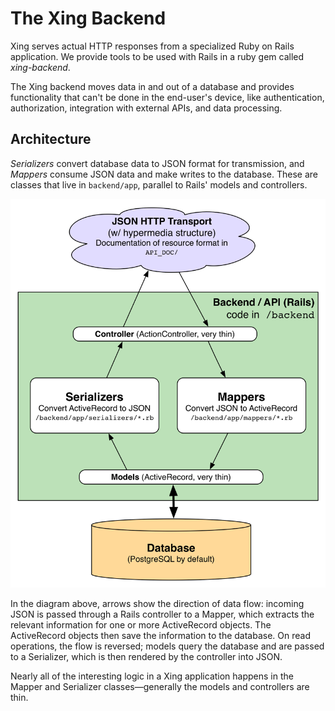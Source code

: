 # The Xing Backend

Xing serves actual HTTP responses from a specialized Ruby on Rails application. We provide tools to be used with Rails in a ruby gem called *xing-backend*.

The Xing backend moves data in and out of a database and provides functionality that can't be done in the end-user's device, like authentication, authorization, integration with external APIs, and data processing.

## Architecture

*Serializers* convert database data to JSON format for transmission, and *Mappers* consume JSON data and make writes to the database. These are classes that live in ```backend/app```, parallel to Rails' models and controllers. 

![](xing-backend-architecture.png)

In the diagram above, arrows show the direction of data flow: incoming JSON is passed through a Rails controller to a Mapper, which extracts the relevant information for one or more ActiveRecord objects. The ActiveRecord objects then save the information to the database. On read operations, the flow is reversed; models query the database and are passed to a Serializer, which is then rendered by the controller into JSON.  

Nearly all of the interesting logic in a Xing application happens in the Mapper and Serializer classes&mdash;generally the models and controllers are thin.
